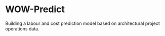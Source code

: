 # WOW-Predict
Building a labour and cost prediction model based on architectural project operations data.
